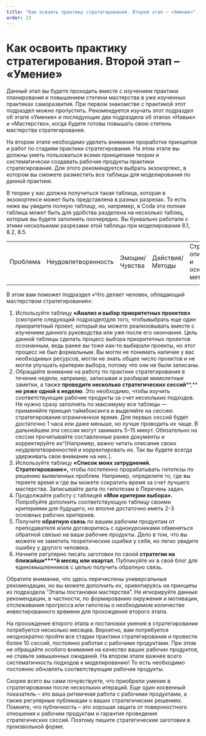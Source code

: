 ```yaml
---
title: "Как освоить практику стратегирования. Второй этап – «Умение»"
order: 23
---
```


# Как освоить практику стратегирования. Второй этап – «Умение»

Данный этап вы будете проходить вместе с изучением практики планирования и повышением степени мастерства в уже изученных практиках саморазвития. При первом знакомстве с практикой этот подраздел можно пропустить. Рекомендуется изучать этот подраздел об этапе «Умение» и последующие два подраздела об этапах «Навык» и «Мастерство», когда будете готовы повышать свою степень мастерства стратегирования.

На втором этапе необходимо уделить внимание проработке принципов и работ по стадиям практики стратегирования. На этом этапе вы должны уметь пользоваться всеми принципами теории и систематически создавать рабочие продукты практики стратегирования. Для этого рекомендуется выбрать экзокортекс, в котором вы сможете разместить все таблицы для моделирования по данной практике.

В теории у вас должна получиться такая таблица, которая в экзокортексе может быть представлена в разных разрезах. То есть ниже вы увидите полную таблицу, но, например, в Coda эта полная таблица может быть для удобства разделена на несколько таблиц, которые вы будете заполнять поочередно. Вы буквально работали с этими несколькими разрезами этой таблицы при моделировании 8.1, 8.2, 8.5.

|  |  |  |  |  |  |  |
| --- | --- | --- | --- | --- | --- | --- |
| Проблема | Неудовлетворенность | Эмоции/Чувства | Действия/Методы | Стратегия/описание и основной метод | Приоритетные проекты | Задачи |
|  |  |  |  |  |  |  |

В этом вам поможет подраздел «Что делает человек, обладающий мастерством стратегирования»:

1. Используйте таблицу **«Анализ и выбор приоритетных проектов»** (смотрите следующий подраздел)для того, чтобывыбрать еще один приоритетный проект, который вы можете реализовывать вместе с изучением данного руководства или уже после его окончания. Цель данной таблицы сделать процесс выбора приоритетных проектов осознанным, ведь ранее вы тоже как-то выбирали проекты, но этот процесс не был формальным. Вы могли не понимать наличие у вас необходимых ресурсов, могли не знать общее число проектов и не могли улучшать критерии выбора, потому что они не были записаны.
2. Обращайте внимание на работу по практике стратегирования в течение недели, например, записывая и разбирая мимолетные заметки, а также **проведите несколько стратегических сессий****,** **не реже одной в неделю**. Это необходимо, чтобы изучить соответствующие рабочие продукты за счет нескольких подходов. Не нужно сразу заполнять по максимуму все таблицы — применяйте принцип таймбоксинга и выделяйте на сессию стратегирования ограниченное время. Для первых сессий будет достаточно 1 часа или даже меньше, но лучше проводить их чаще. В дальнейшем эти сессии могут занимать 5–15 минут. Обязательно на сессии прочитывайте составленные ранее документы и корректируйте их^[Например, важно читать описание своих неудовлетворенностей и корректировать их. Так вы будете всегда удерживать свое внимание на них.].
3. Используйте таблицу **«Список моих затруднений. Стратегирование»,** чтобы постепенно прорабатывать гипотезы по решению выявленных проблем. Например, определите то, где вы теряете время и где вы можете сократить время за счет лучшего мастерства. Записывайте дела по гипотезам в Перечень задач.
4. Продолжайте работу с таблицей **«Мои критерии выбора».** Попробуйте дополнить соответствующую таблицу своими критериями для будущего, но вполне достаточно иметь 2-3 основных рабочих критериев.
5. Получите **обратную связь** по вашим рабочим продуктам от преподавателя и/или договоритесь с однокурсниками обменяться обратной связью на ваши рабочие продукты. Дело в том, что вы можете не заметить теоретические ошибки у себя, но легко увидите ошибку у другого человека.
6. Начните регулярно писать заготовки по своей **стратегии на ближайши****й месяц** **или** **квартал**. Публикуйте их в свой блог для единомышленников с целью получить обратную связь.

Обратите внимание, что здесь перечислены универсальные рекомендации, но вы можете дополнить их, ориентируясь на принципы из подраздела “Этапы постановки мастерства”. Не игнорируйте данные рекомендации, в частности, по формированию окружения и мотивации, отслеживания прогресса или гипотезы о необходимом количестве инвестированного времени для прохождения второго этапа.

На прохождение второго этапа и постановки умения в стратегировании потребуется несколько месяцев. Вероятно, вам потребуется неоднократно пройти все стадии практики стратегирования и провести более 10 сессий, постоянно работая с рабочими продуктами. При этом не обращайте особого внимания на качество ваших рабочих продуктов, не ставьте завышенных ожиданий. На втором этапе важнее всего систематичность подходов к моделированию! То есть необходимо постоянно обновлять соответствующие рабочие продукты.

Скорее всего вы сами почувствуете, что приобрели умение в стратегировании после нескольких итераций. Еще один косвенный показатель – это ваша ритмичная работа с рабочими продуктами, а также регулярные публикации о ваших стратегических решениях. Помните, что публичность – это хорошая защита от поверхностного отношения к рабочим продуктам и гарантия проведения стратегических сессий. Поэтому пишите стратегические заготовки в произвольной форме.